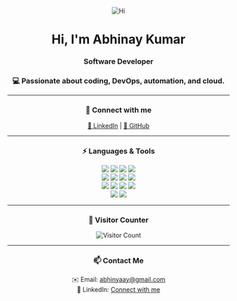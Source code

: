 <p align="center">
  <img src="https://img.shields.io/badge/Hi!-👋-ff69b4" alt="Hi">
</p>

<h1 align="center">Hi, I'm Abhinay Kumar</h1>

<h3 align="center">Software Developer<h3>

<p align="center">💻 Passionate about coding, DevOps, automation, and cloud.</p>


---

<h3 align="center">🔗 Connect with me</h3>
<p align="center">
  <a href="https://www.linkedin.com/in/abhinyaay/">💼 LinkedIn</a> |
  <a href="https://github.com/abhinyaay">🐙 GitHub</a>
</p>

---

<h3 align="center">⚡ Languages & Tools</h3>
<p align="center">
  <!-- Row 1 -->
  <img src="https://img.shields.io/badge/Python-3776AB?style=for-the-badge&logo=python&logoColor=white">
  <img src="https://img.shields.io/badge/C-00599C?style=for-the-badge&logo=c&logoColor=white">
  <img src="https://img.shields.io/badge/C++-00599C?style=for-the-badge&logo=c%2B%2B&logoColor=white">
  <img src="https://img.shields.io/badge/SQL-4479A1?style=for-the-badge&logo=mysql&logoColor=white">
  <br>
  <!-- Row 2 -->
  <img src="https://img.shields.io/badge/Bash-4EAA25?style=for-the-badge&logo=gnu-bash&logoColor=white">
  <img src="https://img.shields.io/badge/Shell-121011?style=for-the-badge&logo=gnu-bash&logoColor=white">
  <img src="https://img.shields.io/badge/Linux-FCC624?style=for-the-badge&logo=linux&logoColor=black">
  <img src="https://img.shields.io/badge/AWS-232F3E?style=for-the-badge&logo=amazonaws&logoColor=white">
  <br>
  <!-- Row 3 -->
  <img src="https://img.shields.io/badge/Jenkins-D24939?style=for-the-badge&logo=jenkins&logoColor=white">
  <img src="https://img.shields.io/badge/Docker-2496ED?style=for-the-badge&logo=docker&logoColor=white">
  <img src="https://img.shields.io/badge/Kubernetes-326CE5?style=for-the-badge&logo=kubernetes&logoColor=white">
  <img src="https://img.shields.io/badge/Terraform-623CE4?style=for-the-badge&logo=terraform&logoColor=white">
  <br>
  <!-- Row 4 -->
  <img src="https://img.shields.io/badge/Git-F05032?style=for-the-badge&logo=git&logoColor=white">
  <img src="https://img.shields.io/badge/Vim-019733?style=for-the-badge&logo=vim&logoColor=white">
</p>

---

<h3 align="center">👀 Visitor Counter</h3>
<p align="center">
  <img src="https://komarev.com/ghpvc/?username=abhinyaay&color=blue" alt="Visitor Count">
</p>

---

<h3 align="center">📫 Contact Me</h3>
<p align="center">
  ✉️ Email: <a href="mailto:abhinyaay@gmail.com">abhinyaay@gmail.com</a><br>
  💬 LinkedIn: <a href="https://www.linkedin.com/in/abhinyaay/">Connect with me</a>
</p>
